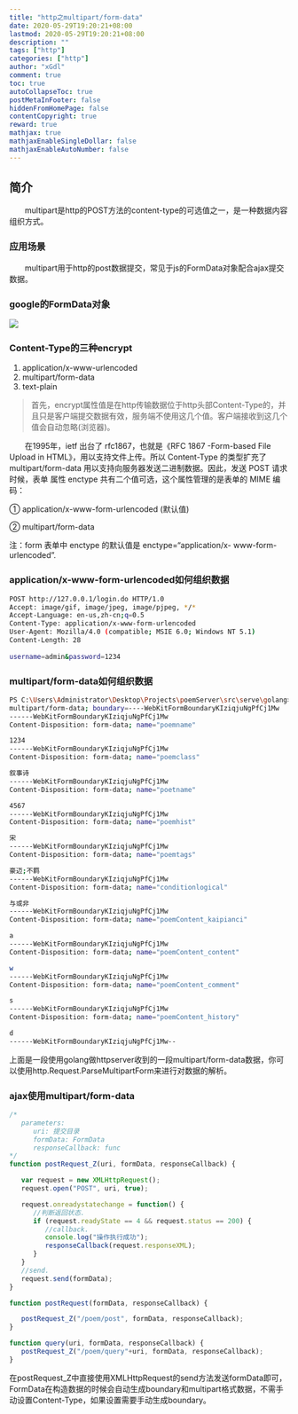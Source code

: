 ```yaml
---
title: "http之multipart/form-data"
date: 2020-05-29T19:20:21+08:00
lastmod: 2020-05-29T19:20:21+08:00
description: ""
tags: ["http"]
categories: ["http"]
author: "xGdl"
comment: true
toc: true
autoCollapseToc: true
postMetaInFooter: false
hiddenFromHomePage: false
contentCopyright: true
reward: true
mathjax: true
mathjaxEnableSingleDollar: false
mathjaxEnableAutoNumber: false
---
```




## 简介

&emsp;&emsp;multipart是http的POST方法的content-type的可选值之一，是一种数据内容组织方式。

### 应用场景

&emsp;&emsp;multipart用于http的post数据提交，常见于js的FormData对象配合ajax提交数据。


### google的FormData对象

![](/images/multipart.png)


### Content-Type的三种encrypt

1. application/x-www-urlencoded
2. multipart/form-data
3. text-plain


>首先，encrypt属性值是在http传输数据位于http头部Content-Type的，并且只是客户端提交数据有效，服务端不使用这几个值。客户端接收到这几个值会自动忽略(浏览器)。


&emsp;&emsp;在1995年，ietf 出台了 rfc1867，也就是《RFC 1867 -Form-based File Upload in HTML》，用以支持文件上传。所以 Content-Type 的类型扩充了multipart/form-data 用以支持向服务器发送二进制数据。因此，发送 POST 请求时候，表单 属性 enctype 共有二个值可选，这个属性管理的是表单的 MIME 编码：


① application/x-www-form-urlencoded (默认值)

② multipart/form-data

注：form 表单中 enctype 的默认值是 enctype=“application/x- www-form-urlencoded”.


### application/x-www-form-urlencoded如何组织数据

```bash
POST http://127.0.0.1/login.do HTTP/1.0
Accept: image/gif, image/jpeg, image/pjpeg, */*
Accept-Language: en-us,zh-cn;q=0.5
Content-Type: application/x-www-form-urlencoded
User-Agent: Mozilla/4.0 (compatible; MSIE 6.0; Windows NT 5.1)
Content-Length: 28
 
username=admin&password=1234
```

### multipart/form-data如何组织数据

```bash
PS C:\Users\Administrator\Desktop\Projects\poemServer\src\serve\golang> go run .\main.go
multipart/form-data; boundary=----WebKitFormBoundaryKIziqjuNgPfCj1Mw
------WebKitFormBoundaryKIziqjuNgPfCj1Mw
Content-Disposition: form-data; name="poemname"

1234
------WebKitFormBoundaryKIziqjuNgPfCj1Mw
Content-Disposition: form-data; name="poemclass"

叙事诗
------WebKitFormBoundaryKIziqjuNgPfCj1Mw
Content-Disposition: form-data; name="poetname"

4567
------WebKitFormBoundaryKIziqjuNgPfCj1Mw
Content-Disposition: form-data; name="poemhist"

宋
------WebKitFormBoundaryKIziqjuNgPfCj1Mw
Content-Disposition: form-data; name="poemtags"

豪迈;不羁
------WebKitFormBoundaryKIziqjuNgPfCj1Mw
Content-Disposition: form-data; name="conditionlogical"

与或非
------WebKitFormBoundaryKIziqjuNgPfCj1Mw
Content-Disposition: form-data; name="poemContent_kaipianci"

a
------WebKitFormBoundaryKIziqjuNgPfCj1Mw
Content-Disposition: form-data; name="poemContent_content"

w
------WebKitFormBoundaryKIziqjuNgPfCj1Mw
Content-Disposition: form-data; name="poemContent_comment"

s
------WebKitFormBoundaryKIziqjuNgPfCj1Mw
Content-Disposition: form-data; name="poemContent_history"

d
------WebKitFormBoundaryKIziqjuNgPfCj1Mw--
```

上面是一段使用golang做httpserver收到的一段multipart/form-data数据，你可以使用http.Request.ParseMultipartForm来进行对数据的解析。



### ajax使用multipart/form-data

```js
/*
   parameters:
      uri: 提交目录
      formData: FormData
      responseCallback: func
*/
function postRequest_Z(uri, formData, responseCallback) {

   var request = new XMLHttpRequest();
   request.open("POST", uri, true);

   request.onreadystatechange = function() {
      //判断返回状态.
      if (request.readyState == 4 && request.status == 200) {
         //callback.
         console.log("操作执行成功");
         responseCallback(request.responseXML);      
      } 
   }
   //send.
   request.send(formData);
}

function postRequest(formData, responseCallback) {

   postRequest_Z("/poem/post", formData, responseCallback);
}

function query(uri, formData, responseCallback) {
   postRequest_Z("/poem/query"+uri, formData, responseCallback);
}
```

在postRequest_Z中直接使用XMLHttpRequest的send方法发送formData即可，FormData在构造数据的时候会自动生成boundary和multipart格式数据，不需手动设置Content-Type，如果设置需要手动生成boundary。